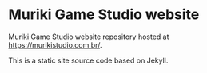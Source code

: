 # Muriki Game Studio website

Muriki Game Studio website repository hosted at <https://murikistudio.com.br/>.

This is a static site source code based on Jekyll.
